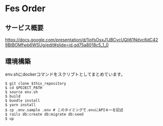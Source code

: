 # Fes Order
## サービス概要
https://docs.google.com/presentation/d/1iofsOsxJ1JBCvcUQli61Ndvc6dC429BtBOMfwb6WSUg/edit#slide=id.gd75a8018c5_1_0
## 環境構築
env.shにdockerコマンドをスクリプトとしてまとめています。
```
$ git clone $this_repository
$ cd $POJECT_PATH
$ source env.sh
$ build
$ bundle install
$ yarn install
$ cp .env.sample .env # このタイミングで.envにAPIキーを記述
$ rails db:create db:migrate db:seed
$ up
```
